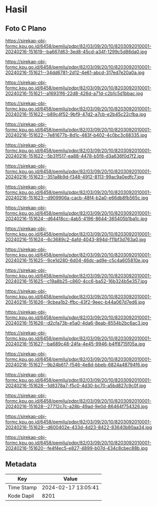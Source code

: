 # Hasil

## Foto C Plano

https://sirekap-obj-formc.kpu.go.id/6458/pemilu/pdpr/82/03/09/20/10/8203092010001-20240216-151619--ba667d63-3ed8-45cd-a34f-1299c5d86da0.jpg

https://sirekap-obj-formc.kpu.go.id/6458/pemilu/pdpr/82/03/09/20/10/8203092010001-20240216-151621--34dd6781-2d12-4e61-abcd-317ed7e20a0a.jpg

https://sirekap-obj-formc.kpu.go.id/6458/pemilu/pdpr/82/03/09/20/10/8203092010001-20240216-151621--a16931f6-22d8-426d-a71d-c2b1c5d1bbac.jpg

https://sirekap-obj-formc.kpu.go.id/6458/pemilu/pdpr/82/03/09/20/10/8203092010001-20240216-151622--b89c4f52-9bf9-47d2-a7cb-e2b45c22cfba.jpg

https://sirekap-obj-formc.kpu.go.id/6458/pemilu/pdpr/82/03/09/20/10/8203092010001-20240216-151622--7e81677b-8d1c-483f-b402-4c0bc3c68335.jpg

https://sirekap-obj-formc.kpu.go.id/6458/pemilu/pdpr/82/03/09/20/10/8203092010001-20240216-151622--5b31f517-ea88-4478-b5f8-d3a636f0d7f2.jpg

https://sirekap-obj-formc.kpu.go.id/6458/pemilu/pdpr/82/03/09/20/10/8203092010001-20240216-151623--351a8b9d-f348-4912-8113-99ac9a0edfc7.jpg

https://sirekap-obj-formc.kpu.go.id/6458/pemilu/pdpr/82/03/09/20/10/8203092010001-20240216-151623--d909906a-cacb-48f4-b2a0-e66db8fb565c.jpg

https://sirekap-obj-formc.kpu.go.id/6458/pemilu/pdpr/82/03/09/20/10/8203092010001-20240216-151624--d64418cc-4ab5-4196-8644-365405b1ba1c.jpg

https://sirekap-obj-formc.kpu.go.id/6458/pemilu/pdpr/82/03/09/20/10/8203092010001-20240216-151624--6c3689c2-4afd-4043-894d-f11bf3d763a0.jpg

https://sirekap-obj-formc.kpu.go.id/6458/pemilu/pdpr/82/03/09/20/10/8203092010001-20240216-151625--9ce1d280-6d04-46dc-ad9e-c5c4a605810e.jpg

https://sirekap-obj-formc.kpu.go.id/6458/pemilu/pdpr/82/03/09/20/10/8203092010001-20240216-151625--c19a8b25-c860-4cc6-ba52-16b324b5e357.jpg

https://sirekap-obj-formc.kpu.go.id/6458/pemilu/pdpr/82/03/09/20/10/8203092010001-20240216-151626--9cbea1b2-ffbc-43f2-9eec-b44a067d7ed6.jpg

https://sirekap-obj-formc.kpu.go.id/6458/pemilu/pdpr/82/03/09/20/10/8203092010001-20240216-151626--d2cfa73b-e5a0-4da6-8eab-8554b2bc6ac3.jpg

https://sirekap-obj-formc.kpu.go.id/6458/pemilu/pdpr/82/03/09/20/10/8203092010001-20240216-151627--ba689c48-24fa-4e45-9946-b4ff8715f05a.jpg

https://sirekap-obj-formc.kpu.go.id/6458/pemilu/pdpr/82/03/09/20/10/8203092010001-20240216-151627--9b24b617-f546-4e8d-bbeb-6824a48794f6.jpg

https://sirekap-obj-formc.kpu.go.id/6458/pemilu/pdpr/82/03/09/20/10/8203092010001-20240216-151628--1d8378a7-f5c0-4d30-bc70-a5bd827c9c0f.jpg

https://sirekap-obj-formc.kpu.go.id/6458/pemilu/pdpr/82/03/09/20/10/8203092010001-20240216-151628--27712c7c-a28b-49ad-9e0d-86464f754326.jpg

https://sirekap-obj-formc.kpu.go.id/6458/pemilu/pdpr/82/03/09/20/10/8203092010001-20240216-151629--d600402e-433d-4d23-8422-83640b80aa34.jpg

https://sirekap-obj-formc.kpu.go.id/6458/pemilu/pdpr/82/03/09/20/10/8203092010001-20240216-151620--fe4f4ec5-e827-4899-b07d-434c8cbec88b.jpg


## Metadata

| Key        | Value               |
| ---------- | ------------------- |
| Time Stamp | 2024-02-17 13:05:41 |
| Kode Dapil | 8201                |



